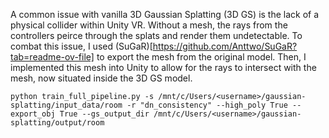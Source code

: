 A common issue with vanilla 3D Gaussian Splatting (3D GS) is the lack of a physical collider within Unity VR. Without a mesh, the rays from the controllers peirce through the splats and render them undetectable. To combat this issue, I used (SuGaR)[https://github.com/Anttwo/SuGaR?tab=readme-ov-file] to export the mesh from the original model. Then, I implemented this mesh into Unity to allow for the rays to intersect with the mesh, now situated inside the 3D GS model.

```
python train_full_pipeline.py -s /mnt/c/Users/<username>/gaussian-splatting/input_data/room -r "dn_consistency" --high_poly True --export_obj True --gs_output_dir /mnt/c/Users/<username>/gaussian-splatting/output/room
```
